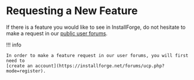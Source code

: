 # Requesting a New Feature

If there is a feature you would like to see in InstallForge, do not hesitate to make a request in our
[public user forums](https://installforge.net/forums/index.php).


!!! info

    In order to make a feature request in our user forums, you will first need to
    [create an account](https://installforge.net/forums/ucp.php?mode=register).
